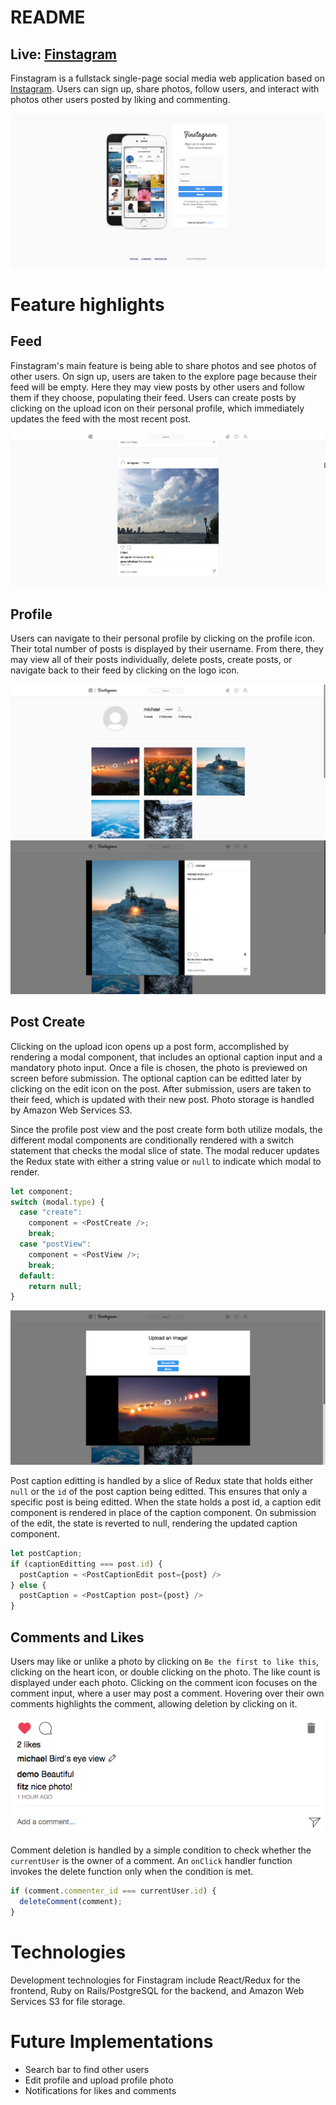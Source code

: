 # README

## Live: [Finstagram](https://finstagram-aa.herokuapp.com/#/ "Finstagram")

Finstagram is a fullstack single-page social media web application based on [Instagram](https://www.instagram.com/ "Instagram"). Users can sign up, share photos, follow users, and interact with photos other users posted by liking and commenting.

![](./readme_images/splash-ss.png)

# Feature highlights

## Feed

Finstagram's main feature is being able to share photos and see photos of other users. On sign up, users are taken to the explore page because their feed will be empty. Here they may view posts by other users and follow them if they choose, populating their feed. Users can create posts by clicking on the upload icon on their personal profile, which immediately updates the feed with the most recent post.

![](./readme_images/feed-ss.png)

## Profile

Users can navigate to their personal profile by clicking on the profile icon. Their total number of posts is displayed by their username. From there, they may view all of their posts individually, delete posts, create posts, or navigate back to their feed by clicking on the logo icon.

![](./readme_images/profile-ss.png)
![](./readme_images/postview-ss.png)

## Post Create

Clicking on the upload icon opens up a post form, accomplished by rendering a modal component, that includes an optional caption input and a mandatory photo input. Once a file is chosen, the photo is previewed on screen before submission. The optional caption can be editted later by clicking on the edit icon on the post. After submission, users are taken to their feed, which is updated with their new post. Photo storage is handled by Amazon Web Services S3.

Since the profile post view and the post create form both utilize modals, the different modal components are conditionally rendered with a switch statement that checks the modal slice of state. The modal reducer updates the Redux state with either a string value or `null` to indicate which modal to render.

```javascript
let component;
switch (modal.type) {
  case "create":
    component = <PostCreate />;
    break;
  case "postView":
    component = <PostView />;
    break;
  default:
    return null;
}
```

![](./readme_images/upload-ss.png)

Post caption editting is handled by a slice of Redux state that holds either `null` or the `id` of the post caption being editted. This ensures that only a specific post is being editted. When the state holds a post id, a caption edit component is rendered in place of the caption component. On submission of the edit, the state is reverted to null, rendering the updated caption component.

```javascript
let postCaption;
if (captionEditting === post.id) {
  postCaption = <PostCaptionEdit post={post} />
} else {
  postCaption = <PostCaption post={post} />
}
```

## Comments and Likes

Users may like or unlike a photo by clicking on `Be the first to like this`, clicking on the heart icon, or double clicking on the photo. The like count is displayed under each photo. Clicking on the comment icon focuses on the comment input, where a user may post a comment. Hovering over their own comments highlights the comment, allowing deletion by clicking on it.

![](./readme_images/comment-like-ss.png)

Comment deletion is handled by a simple condition to check whether the `currentUser` is the owner of a comment. An `onClick` handler function invokes the delete function only when the condition is met.

```javascript
if (comment.commenter_id === currentUser.id) {
  deleteComment(comment);
}
```

# Technologies

Development technologies for Finstagram include React/Redux for the frontend, Ruby on Rails/PostgreSQL for the backend, and Amazon Web Services S3 for file storage.

# Future Implementations

* Search bar to find other users
* Edit profile and upload profile photo
* Notifications for likes and comments